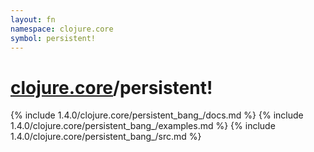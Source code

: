 ```yaml
---
layout: fn
namespace: clojure.core
symbol: persistent!
---
```


# [clojure.core](../)/persistent!

{% include 1.4.0/clojure.core/persistent_bang_/docs.md %}
{% include 1.4.0/clojure.core/persistent_bang_/examples.md %}
{% include 1.4.0/clojure.core/persistent_bang_/src.md %}

